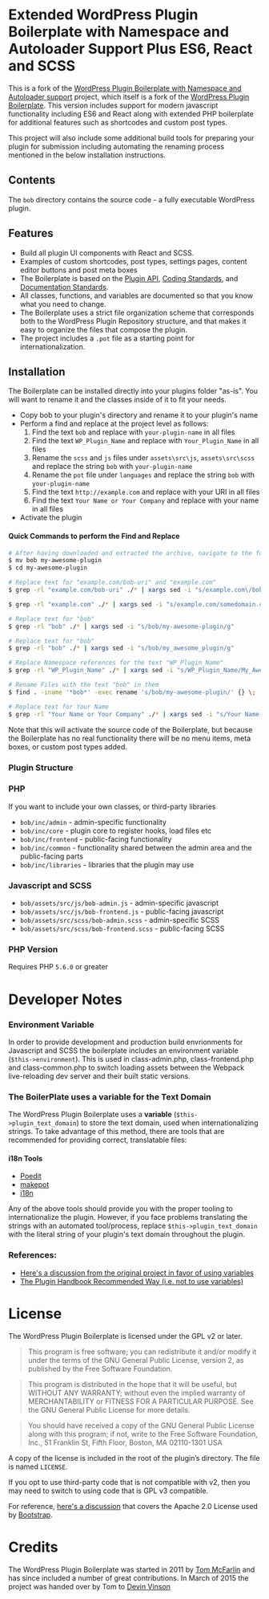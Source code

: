 # Extended WordPress Plugin Boilerplate with Namespace and Autoloader Support Plus ES6, React and SCSS

This is a fork of the [WordPress Plugin Boilerplate with Namespace and Autoloader support](https://github.com/karannagupta/WordPress-Plugin-Boilerplate) project, which itself is a fork of the [WordPress Plugin Boilerplate](https://github.com/DevinVinson/WordPress-Plugin-Boilerplate). This version includes support for modern javascript functionality including ES6 and React along with extended PHP boilerplate for additional features such as shortcodes and custom post types.

This project will also include some additional build tools for preparing your plugin for submission including automating the renaming process mentioned in the below installation instructions.

## Contents

The `bob` directory contains the source code - a fully executable WordPress plugin.

## Features

- Build all plugin UI components with React and SCSS.
- Examples of custom shortcodes, post types, settings pages, content editor buttons and post meta boxes
- The Boilerplate is based on the [Plugin API](http://codex.wordpress.org/Plugin_API), [Coding Standards](http://codex.wordpress.org/WordPress_Coding_Standards), and [Documentation Standards](https://make.wordpress.org/core/handbook/best-practices/inline-documentation-standards/php/).
- All classes, functions, and variables are documented so that you know what you need to change.
- The Boilerplate uses a strict file organization scheme that corresponds both to the WordPress Plugin Repository structure, and that makes it easy to organize the files that compose the plugin.
- The project includes a `.pot` file as a starting point for internationalization.

## Installation

The Boilerplate can be installed directly into your plugins folder "as-is". You will want to rename it and the classes inside of it to fit your needs.

- Copy bob to your plugin's directory and rename it to your plugin's name
- Perform a find and replace at the project level as follows:
  1.  Find the text `bob` and replace with `your-plugin-name` in all files
  2.  Find the text `WP_Plugin_Name` and replace with `Your_Plugin_Name` in all files
  3.  Rename the `scss` and `js` files under `assets\src\js`, `assets\src\scss` and replace the string `bob` with `your-plugin-name`
  4.  Rename the `pot` file under `languages` and replace the string `bob` with `your-plugin-name`
  5.  Find the text `http://example.com` and replace with your URI in all files
  6.  Find the text `Your Name or Your Company` and replace with your name in all files
- Activate the plugin

#### Quick Commands to perform the Find and Replace

```bash
# After having downloaded and extracted the archive, navigate to the folder containing the plugin
$ mv bob my-awesome-plugin
$ cd my-awesome-plugin
```

```bash
# Replace text for "example.com/bob-uri" and "example.com"
$ grep -rl "example.com/bob-uri" ./* | xargs sed -i "s/example.com\/bob-uri/somedomain.com\/my-awesome-plugin-uri/g"

$ grep -rl "example.com" ./* | xargs sed -i "s/example.com/somedomain.com/g"
```

```bash
# Replace text for "bob"
$ grep -rl "bob" ./* | xargs sed -i "s/bob/my-awesome-plugin/g"
```

```bash
# Replace text for "bob"
$ grep -rl "bob" ./* | xargs sed -i "s/bob/my_awesome_plugin/g"
```

```bash
# Replace Namespace references for the text "WP_Plugin_Name"
$ grep -rl "WP_Plugin_Name" ./* | xargs sed -i "s/WP_Plugin_Name/My_Awesome_Plugin/g"
```

```bash
# Rename Files with the text "bob" in them
$ find . -iname '*bob*' -exec rename 's/bob/my-awesome-plugin/' {} \;
```

```bash
# Replace text for Your Name
$ grep -rl "Your Name or Your Company" ./* | xargs sed -i "s/Your Name or Your Company/Your Name/g"
```

Note that this will activate the source code of the Boilerplate, but because the Boilerplate has no real functionality there will be no menu items, meta boxes, or custom post types added.

### Plugin Structure

### PHP

If you want to include your own classes, or third-party libraries

- `bob/inc/admin` - admin-specific functionality
- `bob/inc/core` - plugin core to register hooks, load files etc
- `bob/inc/frontend` - public-facing functionality
- `bob/inc/common` - functionality shared between the admin area and the public-facing parts
- `bob/inc/libraries` - libraries that the plugin may use

### Javascript and SCSS

- `bob/assets/src/js/bob-admin.js` - admin-specific javascript
- `bob/assets/src/js/bob-frontend.js` - public-facing javascript
- `bob/assets/src/scss/bob-admin.scss` - admin-specific SCSS
- `bob/assets/src/scss/bob-frontend.scss` - public-facing SCSS

### PHP Version

Requires PHP `5.6.0` or greater

# Developer Notes

### Environment Variable

In order to provide development and production build envrionments for Javascript and SCSS the boilerplate includes an environment variable (`$this->environment`). This is used in class-admin.php, class-frontend.php and class-common.php to switch loading assets between the Webpack live-reloading dev server and their built static versions.

### The BoilerPlate uses a variable for the Text Domain

The WordPress Plugin Boilerplate uses a **variable** (`$this->plugin_text_domain`) to store the text domain, used when internationalizing strings. To take advantage of this method, there are tools that are recommended for providing correct, translatable files:

#### i18n Tools

- [Poedit](http://www.poedit.net/)
- [makepot](http://i18n.svn.wordpress.org/tools/trunk/)
- [i18n](https://github.com/grappler/i18n)

Any of the above tools should provide you with the proper tooling to internationalize the plugin. However, if you face problems translating the strings with an automated tool/process, replace `$this->plugin_text_domain` with the literal string of your plugin's text domain throughout the plugin.

### References:

- [Here's a discussion from the original project in favor of using variables](https://github.com/DevinVinson/WordPress-Plugin-Boilerplate/issues/59)
- [The Plugin Handbook Recommended Way (i.e. not to use variables)](https://developer.wordpress.org/plugins/internationalization/how-to-internationalize-your-plugin/#text-domains)

# License

The WordPress Plugin Boilerplate is licensed under the GPL v2 or later.

> This program is free software; you can redistribute it and/or modify it under the terms of the GNU General Public License, version 2, as published by the Free Software Foundation.

> This program is distributed in the hope that it will be useful, but WITHOUT ANY WARRANTY; without even the implied warranty of MERCHANTABILITY or FITNESS FOR A PARTICULAR PURPOSE. See the GNU General Public License for more details.

> You should have received a copy of the GNU General Public License along with this program; if not, write to the Free Software Foundation, Inc., 51 Franklin St, Fifth Floor, Boston, MA 02110-1301 USA

A copy of the license is included in the root of the plugin’s directory. The file is named `LICENSE`.

If you opt to use third-party code that is not compatible with v2, then you may need to switch to using code that is GPL v3 compatible.

For reference, [here's a discussion](http://make.wordpress.org/themes/2013/03/04/licensing-note-apache-and-gpl/) that covers the Apache 2.0 License used by [Bootstrap](http://twitter.github.io/bootstrap/).

# Credits

The WordPress Plugin Boilerplate was started in 2011 by [Tom McFarlin](http://twitter.com/tommcfarlin/) and has since included a number of great contributions. In March of 2015 the project was handed over by Tom to [Devin Vinson](https://github.com/DevinVinson/WordPress-Plugin-Boilerplate/)
